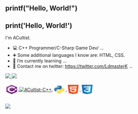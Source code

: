 ## printf("Hello, World!")
## print('Hello, World!')
I'm ACultist.
- 💻 C++ Programmer/C-Sharp Game Dev/ ...
- ➕ Some additional languages I know are: HTML, CSS.
- 📓 I’m currently learning ...
- 💬 Contact me on twitter: https://twitter.com/LdmasterK ...
 <div>
  <a href="https://github.com/ACultist">
  <img height="180em" src="https://github-readme-stats.vercel.app/api?username=ACultist&show_icons=true&theme=dark&include_all_commits=true&count_private=true"/>
  <img height="180em" src="https://github-readme-stats.vercel.app/api/top-langs/?username=ACultist&layout=compact&langs_count=7&theme=dark"/>
</div>
  <div style="display: inline_block"><br>
  <img align="center" alt="ACultist-Csharp" height="30" width="40" src="https://raw.githubusercontent.com/devicons/devicon/master/icons/csharp/csharp-original.svg">
    <img align="center" alt="ACultist-C++" height="30" width="40" src="https://cdn.jsdelivr.net/gh/devicons/devicon/icons/cplusplus/cplusplus-original.svg">
  <img align="center" alt="ACultist-Python" height="30" width="40" src="https://raw.githubusercontent.com/devicons/devicon/master/icons/python/python-original.svg">
  <img align="center" alt="ACultist-HTML" height="30" width="40" src="https://raw.githubusercontent.com/devicons/devicon/master/icons/html5/html5-original.svg">
  <img align="center" alt="ACultist-CSS" height="30" width="40" src="https://raw.githubusercontent.com/devicons/devicon/master/icons/css3/css3-original.svg">
</div>
  
  
  
  ##
<div>
  <a href="https://instagram.com/ldmasterken" target="_blank"><img src="https://img.icons8.com/windows/50/000000/instagram-new.png" target="_blank"></a>
</div>
